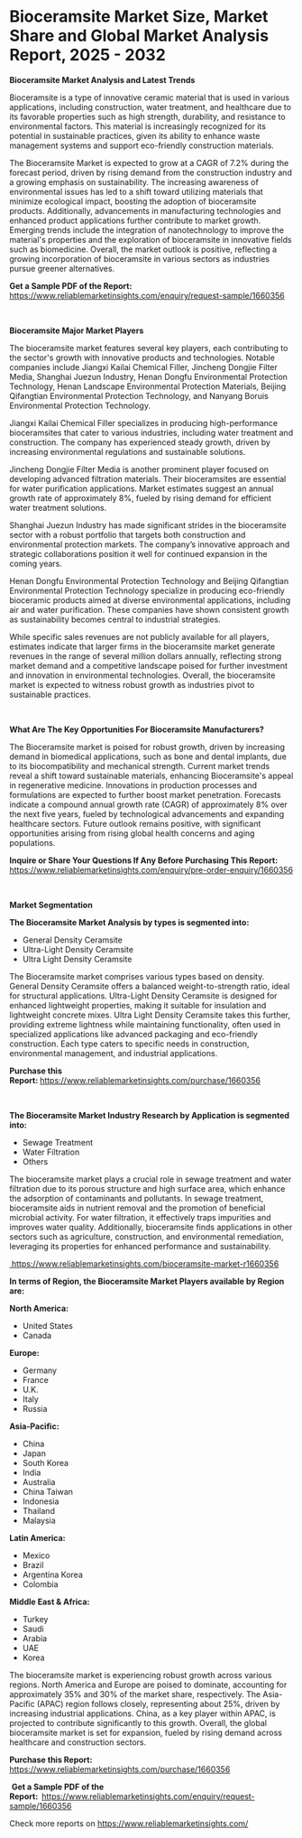 <p><h1>Bioceramsite Market Size, Market Share and Global Market Analysis Report, 2025 - 2032</h1></p><p><strong>Bioceramsite Market Analysis and Latest Trends</strong></p>
<p><p>Bioceramsite is a type of innovative ceramic material that is used in various applications, including construction, water treatment, and healthcare due to its favorable properties such as high strength, durability, and resistance to environmental factors. This material is increasingly recognized for its potential in sustainable practices, given its ability to enhance waste management systems and support eco-friendly construction materials.</p><p>The Bioceramsite Market is expected to grow at a CAGR of 7.2% during the forecast period, driven by rising demand from the construction industry and a growing emphasis on sustainability. The increasing awareness of environmental issues has led to a shift toward utilizing materials that minimize ecological impact, boosting the adoption of bioceramsite products. Additionally, advancements in manufacturing technologies and enhanced product applications further contribute to market growth. Emerging trends include the integration of nanotechnology to improve the material's properties and the exploration of bioceramsite in innovative fields such as biomedicine. Overall, the market outlook is positive, reflecting a growing incorporation of bioceramsite in various sectors as industries pursue greener alternatives.</p></p>
<p><strong>Get a Sample PDF of the Report:&nbsp;</strong> <a href="https://www.reliablemarketinsights.com/enquiry/request-sample/1660356?utm_campaign=2951&utm_medium=2&utm_source=Github&utm_content=ia&utm_term=29032025&utm_id=bioceramsite">https://www.reliablemarketinsights.com/enquiry/request-sample/1660356</a></p>
<p>&nbsp;</p>
<p><strong>Bioceramsite Major Market Players</strong></p>
<p><p>The bioceramsite market features several key players, each contributing to the sector's growth with innovative products and technologies. Notable companies include Jiangxi Kailai Chemical Filler, Jincheng Dongjie Filter Media, Shanghai Juezun Industry, Henan Dongfu Environmental Protection Technology, Henan Landscape Environmental Protection Materials, Beijing Qifangtian Environmental Protection Technology, and Nanyang Boruis Environmental Protection Technology. </p><p>Jiangxi Kailai Chemical Filler specializes in producing high-performance bioceramsites that cater to various industries, including water treatment and construction. The company has experienced steady growth, driven by increasing environmental regulations and sustainable solutions.</p><p>Jincheng Dongjie Filter Media is another prominent player focused on developing advanced filtration materials. Their bioceramsites are essential for water purification applications. Market estimates suggest an annual growth rate of approximately 8%, fueled by rising demand for efficient water treatment solutions.</p><p>Shanghai Juezun Industry has made significant strides in the bioceramsite sector with a robust portfolio that targets both construction and environmental protection markets. The company’s innovative approach and strategic collaborations position it well for continued expansion in the coming years.</p><p>Henan Dongfu Environmental Protection Technology and Beijing Qifangtian Environmental Protection Technology specialize in producing eco-friendly bioceramic products aimed at diverse environmental applications, including air and water purification. These companies have shown consistent growth as sustainability becomes central to industrial strategies.</p><p>While specific sales revenues are not publicly available for all players, estimates indicate that larger firms in the bioceramsite market generate revenues in the range of several million dollars annually, reflecting strong market demand and a competitive landscape poised for further investment and innovation in environmental technologies. Overall, the bioceramsite market is expected to witness robust growth as industries pivot to sustainable practices.</p></p>
<p>&nbsp;</p>
<p><strong>What Are The Key Opportunities For Bioceramsite Manufacturers?</strong></p>
<p><p>The Bioceramsite market is poised for robust growth, driven by increasing demand in biomedical applications, such as bone and dental implants, due to its biocompatibility and mechanical strength. Current market trends reveal a shift toward sustainable materials, enhancing Bioceramsite's appeal in regenerative medicine. Innovations in production processes and formulations are expected to further boost market penetration. Forecasts indicate a compound annual growth rate (CAGR) of approximately 8% over the next five years, fueled by technological advancements and expanding healthcare sectors. Future outlook remains positive, with significant opportunities arising from rising global health concerns and aging populations.</p></p>
<p><strong>Inquire or Share Your Questions If Any Before Purchasing This Report:</strong> <a href="https://www.reliablemarketinsights.com/enquiry/pre-order-enquiry/1660356?utm_campaign=2951&utm_medium=2&utm_source=Github&utm_content=ia&utm_term=29032025&utm_id=bioceramsite">https://www.reliablemarketinsights.com/enquiry/pre-order-enquiry/1660356</a></p>
<p>&nbsp;</p>
<p><strong>Market Segmentation</strong></p>
<p><strong>The Bioceramsite Market Analysis by types is segmented into:</strong></p>
<p><ul><li>General Density Ceramsite</li><li>Ultra-Light Density Ceramsite</li><li>Ultra Light Density Ceramsite</li></ul></p>
<p><p>The Bioceramsite market comprises various types based on density. General Density Ceramsite offers a balanced weight-to-strength ratio, ideal for structural applications. Ultra-Light Density Ceramsite is designed for enhanced lightweight properties, making it suitable for insulation and lightweight concrete mixes. Ultra Light Density Ceramsite takes this further, providing extreme lightness while maintaining functionality, often used in specialized applications like advanced packaging and eco-friendly construction. Each type caters to specific needs in construction, environmental management, and industrial applications.</p></p>
<p><strong>Purchase this Report:&nbsp;</strong><a href="https://www.reliablemarketinsights.com/purchase/1660356?utm_campaign=2951&utm_medium=2&utm_source=Github&utm_content=ia&utm_term=29032025&utm_id=bioceramsite">https://www.reliablemarketinsights.com/purchase/1660356</a></p>
<p>&nbsp;</p>
<p><strong>The Bioceramsite Market Industry Research by Application is segmented into:</strong></p>
<p><ul><li>Sewage Treatment</li><li>Water Filtration</li><li>Others</li></ul></p>
<p><p>The bioceramsite market plays a crucial role in sewage treatment and water filtration due to its porous structure and high surface area, which enhance the adsorption of contaminants and pollutants. In sewage treatment, bioceramsite aids in nutrient removal and the promotion of beneficial microbial activity. For water filtration, it effectively traps impurities and improves water quality. Additionally, bioceramsite finds applications in other sectors such as agriculture, construction, and environmental remediation, leveraging its properties for enhanced performance and sustainability.</p></p>
<p><a href="https://www.reliablemarketinsights.com/bioceramsite-market-r1660356?utm_campaign=2951&utm_medium=2&utm_source=Github&utm_content=ia&utm_term=29032025&utm_id=bioceramsite">&nbsp;https://www.reliablemarketinsights.com/bioceramsite-market-r1660356</a></p>
<p><strong>In terms of Region, the Bioceramsite Market Players available by Region are:</strong></p>
<p>
    <p> <strong> North America: </strong>
        <ul>
            <li>United States</li>
            <li>Canada</li>
        </ul>
        </p> 
    <p> <strong> Europe: </strong>
        <ul>
            <li>Germany</li>
            <li>France</li>
            <li>U.K.</li>
            <li>Italy</li>
            <li>Russia</li>
        </ul>
        </p> 
    <p> <strong> Asia-Pacific: </strong>
        <ul>
            <li>China</li>
            <li>Japan</li>
            <li>South Korea</li>
            <li>India</li>
            <li>Australia</li>
            <li>China Taiwan</li>
            <li>Indonesia</li>
            <li>Thailand</li>
            <li>Malaysia</li>
        </ul>
        </p> 
    <p> <strong> Latin America: </strong>
        <ul>
            <li>Mexico</li>
            <li>Brazil</li>
            <li>Argentina Korea</li>
            <li>Colombia</li>
        </ul>
        </p> 
    <p> <strong> Middle East & Africa: </strong>
        <ul>
            <li>Turkey</li>
            <li>Saudi</li>
            <li>Arabia</li>
            <li>UAE</li>
            <li>Korea</li>
        </ul>
    </p>
    </p>
<p><p>The bioceramsite market is experiencing robust growth across various regions. North America and Europe are poised to dominate, accounting for approximately 35% and 30% of the market share, respectively. The Asia-Pacific (APAC) region follows closely, representing about 25%, driven by increasing industrial applications. China, as a key player within APAC, is projected to contribute significantly to this growth. Overall, the global bioceramsite market is set for expansion, fueled by rising demand across healthcare and construction sectors.</p></p>
<p><strong>Purchase this Report: </strong><a href="https://www.reliablemarketinsights.com/purchase/1660356?utm_campaign=2951&utm_medium=2&utm_source=Github&utm_content=ia&utm_term=29032025&utm_id=bioceramsite">https://www.reliablemarketinsights.com/purchase/1660356</a></p>
<p>&nbsp;<strong>Get a Sample PDF of the Report:&nbsp;&nbsp;</strong><a href="https://www.reliablemarketinsights.com/enquiry/request-sample/1660356?utm_campaign=2951&utm_medium=2&utm_source=Github&utm_content=ia&utm_term=29032025&utm_id=bioceramsite">https://www.reliablemarketinsights.com/enquiry/request-sample/1660356</a></p>
<p><strong></strong></p>
<p>Check more reports on <a href="https://www.reliablemarketinsights.com/?utm_campaign=2951&utm_medium=2&utm_source=Github&utm_content=ia&utm_term=29032025&utm_id=bioceramsite">https://www.reliablemarketinsights.com/</a></p>